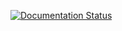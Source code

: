 

[![Documentation Status](https://readthedocs.org/projects/elasticcode/badge/?version=latest)](https://elasticcode.readthedocs.io/en/latest/?badge=latest)
